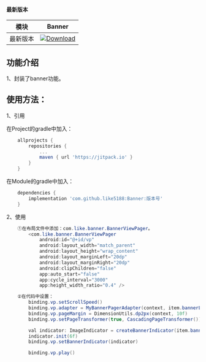 #### 最新版本

模块|Banner
---|---
最新版本|[![Download](https://jitpack.io/v/like5188/Banner.svg)](https://jitpack.io/#like5188/Banner)

## 功能介绍
1、封装了banner功能。

## 使用方法：

1、引用

在Project的gradle中加入：
```groovy
    allprojects {
        repositories {
            ...
            maven { url 'https://jitpack.io' }
        }
    }
```
在Module的gradle中加入：
```groovy
    dependencies {
        implementation 'com.github.like5188:Banner:版本号'
    }
```

2、使用
```java
    ①在布局文件中添加：com.like.banner.BannerViewPager。
        <com.like.banner.BannerViewPager
            android:id="@+id/vp"
            android:layout_width="match_parent"
            android:layout_height="wrap_content"
            android:layout_marginLeft="20dp"
            android:layout_marginRight="20dp"
            android:clipChildren="false"
            app:auto_start="false"
            app:cycle_interval="3000"
            app:height_width_ratio="0.4" />

    ②在代码中设置：
        binding.vp.setScrollSpeed()
        binding.vp.adapter = MyBannerPagerAdapter(context, item.bannerList)
        binding.vp.pageMargin = DimensionUtils.dp2px(context, 10f)
        binding.vp.setPageTransformer(true, CascadingPageTransformer())

        val indicator: ImageIndicator = createBannerIndicator(item.bannerList.size, binding.indicatorContainer)
        indicator.init(6f)
        binding.vp.setBannerIndicator(indicator)

        binding.vp.play()
```